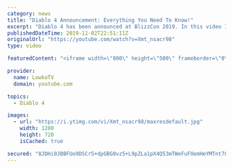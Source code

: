 ```yaml
---
category: news
title: "Diablo 4 Announcement: Everything You Need To Know!"
excerpt: "Diablo 4 has been announced at BlizzCon 2019. In this video I go over everything you need to know about this upcoming Blizzard Entertainment game."
publishedDateTime: 2019-11-02T22:51:11Z
originalUrl: "https://youtube.com/watch?v=Xmt_nsacr98"
type: video

featuredContent: "<iframe width=\"800\" height=\"500\" frameborder=\"0\" src=\"https://www.youtube.com/embed/Xmt_nsacr98\" allow=\"accelerometer; autoplay; encrypted-media; gyroscope; picture-in-picture\" allowfullscreen></iframe>"

provider:
  name: LowkoTV
  domain: youtube.com

topics:
  - Diablo 4

images:
  - url: "https://i.ytimg.com/vi/Xmt_nsacr98/maxresdefault.jpg"
    width: 1280
    height: 720
    isCached: true

secured: "8JDHi0JBBFUo9DSCr5+dpGBG0vz5+L9pZLa1pX4Q53mTWeFuFOemHeYMTnt78e8lYlTfHLXPMYddosHcWPbC71yn/W3J3gnbfbVW1XsFXcPu75TLJIIGMCmHsHOWpZq3EAI6pFgLhOSbAi8hQro6YYWtM/6TdKOPMJn/9ywkbmLa8paHkDk6c9qdjdRowot6m+XM4JXWN24RnyxUq0je5QmZggAjMhbhqKFu+alxAR4jhGfox/j3XXiMld4jz456qHsE2fxZ/LtfbR3mTi8fXUr6a4hxrVLrx9OtiQOPWV0iTCPArzwb8YfKJ5rvISzCy5ld9I6wEJjahvRrTkiwi9v8/dGI1Ik+Dp9Fw+N9l1wntwZ5qU/F+xw1GX9voIIFz7ShIsyeahDmLr12Pcw/A4divd2lwyy/4aXpAssDFY3+VRtwLObg6vSMhHS6fwLV;RH51efGnoZy3DUF1x6U/pA=="
---
```


